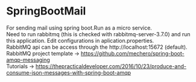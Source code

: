 # SpringBootMail
For sending mail using spring boot.Run as a micro service.<br>
Need to run rabbitmq (this is checked with rabbitmq-server-3.7.0) and run this application. Edit configurations in aplication.properties.<br>
RabbitMQ api can be access through the http://localhost:15672 (default).<br>
RabbitMQ project template -> https://github.com/mechero/spring-boot-amqp-messaging<br>
Tutorials -> https://thepracticaldeveloper.com/2016/10/23/produce-and-consume-json-messages-with-spring-boot-amqp
